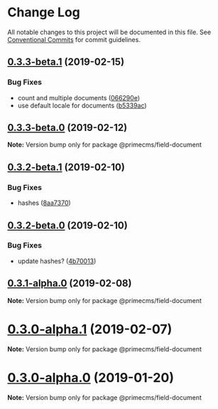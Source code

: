 # Change Log

All notable changes to this project will be documented in this file.
See [Conventional Commits](https://conventionalcommits.org) for commit guidelines.

## [0.3.3-beta.1](https://github.com/birkir/prime/tree/master/packages/prime-field-document/compare/v0.3.3-beta.0...v0.3.3-beta.1) (2019-02-15)

### Bug Fixes

- count and multiple documents ([066290e](https://github.com/birkir/prime/tree/master/packages/prime-field-document/commit/066290e))
- use default locale for documents ([b5339ac](https://github.com/birkir/prime/tree/master/packages/prime-field-document/commit/b5339ac))

## [0.3.3-beta.0](https://github.com/birkir/prime/tree/master/packages/prime-field-document/compare/v0.3.2-beta.9...v0.3.3-beta.0) (2019-02-12)

**Note:** Version bump only for package @primecms/field-document

## [0.3.2-beta.1](https://github.com/birkir/prime/tree/master/packages/prime-field-document/compare/v0.3.2-beta.0...v0.3.2-beta.1) (2019-02-10)

### Bug Fixes

- hashes ([8aa7370](https://github.com/birkir/prime/tree/master/packages/prime-field-document/commit/8aa7370))

## [0.3.2-beta.0](https://github.com/birkir/prime/tree/master/packages/prime-field-document/compare/v0.3.1-alpha.0...v0.3.2-beta.0) (2019-02-10)

### Bug Fixes

- update hashes? ([4b70013](https://github.com/birkir/prime/tree/master/packages/prime-field-document/commit/4b70013))

## [0.3.1-alpha.0](https://github.com/birkir/prime/tree/master/packages/prime-field-document/compare/v0.3.0-alpha.5...v0.3.1-alpha.0) (2019-02-08)

**Note:** Version bump only for package @primecms/field-document

# [0.3.0-alpha.1](https://github.com/birkir/prime/tree/master/packages/prime-field-document/compare/v0.3.0-alpha.0...v0.3.0-alpha.1) (2019-02-07)

**Note:** Version bump only for package @primecms/field-document

# [0.3.0-alpha.0](https://github.com/birkir/prime/tree/master/packages/prime-field-document/compare/v0.2.21...v0.3.0-alpha.0) (2019-01-20)

**Note:** Version bump only for package @primecms/field-document
